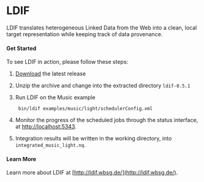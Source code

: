 LDIF
====

LDIF translates heterogeneous Linked Data from the Web into a clean, local target representation while keeping track of data provenance.

#### Get Started

To see LDIF in action, please follow these steps:

1. [Download](https://dl.mes-semantics.com/ldif/ldif-0.5.1.zip) the latest release
2. Unzip the archive and change into the extracted directory `ldif-0.5.1`
3. Run LDIF on the Music example

        bin/ldif examples/music/light/schedulerConfig.xml    

4. Monitor the progress of the scheduled jobs through the status interface, at [http://localhost:5343](http://localhost:5343).
5. Integration results will be written in the working directory, into `integrated_music_light.nq`.


#### Learn More

Learn more about LDIF at [http://ldif.wbsg.de/](http://ldif.wbsg.de/).
